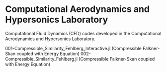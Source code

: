 # Computational Aerodynamics and Hypersonics Laboratory

Computational Fluid Dynamics (CFD) codes developed in the Computational Aerodynamics and Hypersonics Laboratory.

001-Compressible_Similarity_Fehlberg_Interactive.jl (Compressible Falkner-Skan coupled with Energy Equation)
002-Compressible_Similarity_Fehlberg.jl (Compressible Falkner-Skan coupled with Energy Equation)
